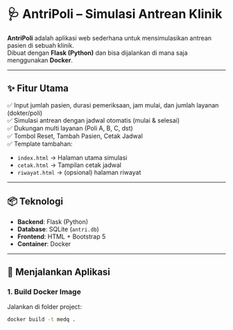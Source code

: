 # 🩺 AntriPoli – Simulasi Antrean Klinik

**AntriPoli** adalah aplikasi web sederhana untuk mensimulasikan antrean pasien di sebuah klinik.  
Dibuat dengan **Flask (Python)** dan bisa dijalankan di mana saja menggunakan **Docker**.

---

## ✨ Fitur Utama
✅ Input jumlah pasien, durasi pemeriksaan, jam mulai, dan jumlah layanan (dokter/poli)  
✅ Simulasi antrean dengan jadwal otomatis (mulai & selesai)  
✅ Dukungan multi layanan (Poli A, B, C, dst)  
✅ Tombol Reset, Tambah Pasien, Cetak Jadwal  
✅ Template tambahan:
- `index.html` → Halaman utama simulasi
- `cetak.html` → Tampilan cetak jadwal
- `riwayat.html` → (opsional) halaman riwayat

---

## 📦 Teknologi
- **Backend**: Flask (Python)
- **Database**: SQLite (`antri.db`)
- **Frontend**: HTML + Bootstrap 5
- **Container**: Docker

---

## 🚀 Menjalankan Aplikasi

### 1. Build Docker Image
Jalankan di folder project:
```bash
docker build -t medq .
